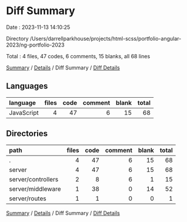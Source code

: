 # Diff Summary

Date : 2023-11-13 14:10:25

Directory /Users/darrellparkhouse/projects/html-scss/portfolio-angular-2023/ng-portfolio-2023

Total : 4 files,  47 codes, 6 comments, 15 blanks, all 68 lines

[Summary](results.md) / [Details](details.md) / Diff Summary / [Diff Details](diff-details.md)

## Languages
| language | files | code | comment | blank | total |
| :--- | ---: | ---: | ---: | ---: | ---: |
| JavaScript | 4 | 47 | 6 | 15 | 68 |

## Directories
| path | files | code | comment | blank | total |
| :--- | ---: | ---: | ---: | ---: | ---: |
| . | 4 | 47 | 6 | 15 | 68 |
| server | 4 | 47 | 6 | 15 | 68 |
| server/controllers | 2 | 8 | 6 | 1 | 15 |
| server/middleware | 1 | 38 | 0 | 14 | 52 |
| server/routes | 1 | 1 | 0 | 0 | 1 |

[Summary](results.md) / [Details](details.md) / Diff Summary / [Diff Details](diff-details.md)